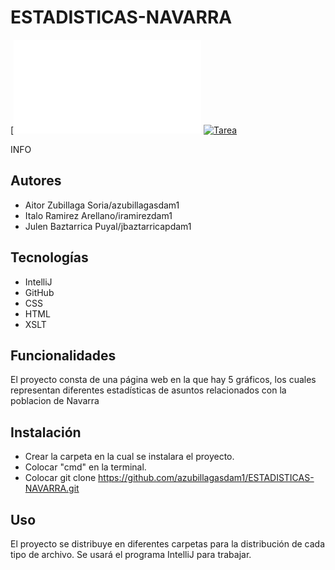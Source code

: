 # ESTADISTICAS-NAVARRA

[![Estado del proyecto](PáginaWeb/index.html)
[![Tarea](https://img.shields.io/github/license/tu_usuario/tu_repositorio)](https://moodle.mariaanasanz.es/course/view.php?id=165&section=6)

INFO

## Autores

- Aitor Zubillaga Soria/azubillagasdam1
- Italo Ramirez Arellano/iramirezdam1 
- Julen Baztarrica Puyal/jbaztarricapdam1

## Tecnologías

- IntelliJ 
- GitHub
- CSS
- HTML
- XSLT

## Funcionalidades

El proyecto consta de una página web en la que hay 5 gráficos, los cuales representan diferentes estadísticas de asuntos relacionados con la poblacion de Navarra

## Instalación

- Crear la carpeta en la cual se instalara el proyecto.
- Colocar "cmd" en la terminal.
- Colocar git clone https://github.com/azubillagasdam1/ESTADISTICAS-NAVARRA.git

## Uso

El proyecto se distribuye en diferentes carpetas para la distribución de cada tipo de archivo. Se usará el programa IntelliJ para trabajar.
